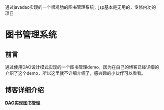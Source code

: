 通过javadao实现的一个很鸡肋的图书管理系统，jsp基本是无用的，专修内功的项目


图书管理系统
======

## 前言
通过使用DAO设计模式实现的一个图书管理demo，因为在自己的博客已经详细的介绍了这个demo，所以这里就不详细介绍了，感兴趣的小伙伴可以看看。

## 博客详细介绍
**[DAO实现图书管理](http://blog.csdn.net/m0_37568521/article/details/78502318)**
